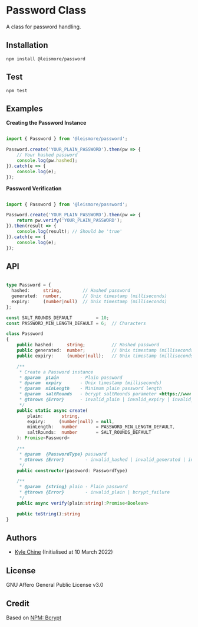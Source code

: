 # Password Class

A class for password handling.

## Installation

`npm install @leismore/password`

## Test

`npm test`

## Examples

**Creating the Password Instance**

```typescript

import { Password } from '@leismore/password';

Password.create('YOUR_PLAIN_PASSWORD').then(pw => {
    // Your hashed password
    console.log(pw.hashed);
}).catch(e => {
    console.log(e);
});

```

**Password Verification**

```typescript

import { Password } from '@leismore/password';

Password.create('YOUR_PLAIN_PASSWORD').then(pw => {
    return pw.verify('YOUR_PLAIN_PASSWORD');
}).then(result => {
    console.log(result); // Should be 'true'
}).catch(e => {
    console.log(e);
});

```

## API

```typescript

type Password = {
  hashed:     string,        // Hashed password
  generated:  number,        // Unix timestamp (milliseconds)
  expiry:     (number|null)  // Unix timestamp (milliseconds)
};

const SALT_ROUNDS_DEFAULT         = 10;
const PASSWORD_MIN_LENGTH_DEFAULT = 6;  // Characters

class Password
{
    public hashed:     string;          // Hashed password
    public generated:  number;          // Unix timestamp (milliseconds)
    public expiry:     (number|null);   // Unix timestamp (milliseconds)

    /**
     * Create a Password instance
     * @param  plain        - Plain password
     * @param  expiry       - Unix timestamp (milliseconds)
     * @param  minLength    - Minimum plain password length
     * @param  saltRounds   - bcrypt saltRounds parameter <https://www.npmjs.com/package/bcrypt>
     * @throws {Error}      - invalid_plain | invalid_expiry | invalid_minLength | invalid_saltRounds | bcrypt_failure
     */
    public static async create(
        plain:       string,
        expiry:     (number|null) = null,
        minLength:   number       = PASSWORD_MIN_LENGTH_DEFAULT,
        saltRounds:  number       = SALT_ROUNDS_DEFAULT
    ): Promise<Password>

    /**
     * @param  {PasswordType} password
     * @throws {Error}        - invalid_hashed | invalid_generated | invalid_expiry
     */
    public constructor(password: PasswordType)

    /**
     * @param  {string} plain - Plain password
     * @throws {Error}        - invalid_plain | bcrypt_failure
     */
    public async verify(plain:string):Promise<Boolean>

    public toString():string
}

```

## Authors

* [Kyle Chine](https://www.kylechine.name) (Initialised at 10 March 2022)

## License

GNU Affero General Public License v3.0

## Credit

Based on [NPM: Bcrypt](https://www.npmjs.com/package/bcrypt)
